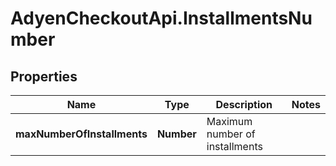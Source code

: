 # AdyenCheckoutApi.InstallmentsNumber

## Properties

Name | Type | Description | Notes
------------ | ------------- | ------------- | -------------
**maxNumberOfInstallments** | **Number** | Maximum number of installments | 


